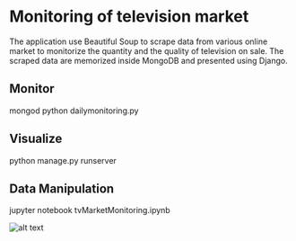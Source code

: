 # Monitoring of television market

The application use Beautiful Soup to scrape data from various online market to monitorize the quantity and the quality of television on sale.
The scraped data are memorized inside MongoDB and presented using Django.

## Monitor
mongod
python dailymonitoring.py

## Visualize
python manage.py runserver

## Data Manipulation
jupyter notebook
tvMarketMonitoring.ipynb

![alt text](https://github.com/ndrberna/tvMarketMonitoring/dataViz/screeshot.png)



